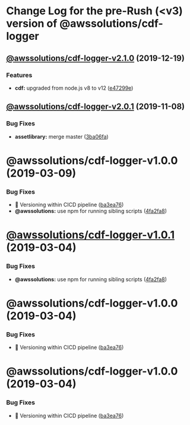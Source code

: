 # Change Log for the pre-Rush (<v3) version of @awssolutions/cdf-logger

## [@awssolutions/cdf-logger-v2.1.0](@awssolutions/cdf-logger-v2.0.1...@awssolutions/cdf-logger-v2.1.0) (2019-12-19)

### Features

- **cdf:** upgraded from node.js v8 to v12 ([e47299e](e47299ee399acf6554a0845048c4fed99251c2b1))

## [@awssolutions/cdf-logger-v2.0.1](@awssolutions/cdf-logger-v2.0.0...@awssolutions/cdf-logger-v2.0.1) (2019-11-08)

### Bug Fixes

- **assetlibrary:** merge master ([3ba06fa](3ba06fa9fc5b264ceaed0f97ccf45fab97d57a08))

# @awssolutions/cdf-logger-v1.0.0 (2019-03-09)

### Bug Fixes

- 🐛 Versioning within CICD pipeline ([ba3ea76](ba3ea76))
- **@awssolutions:** use npm for running sibling scripts ([4fa2fa8](4fa2fa8))

# [@awssolutions/cdf-logger-v1.0.1](@awssolutions/cdf-logger-v1.0.0...@awssolutions/cdf-logger-v1.0.1) (2019-03-04)

### Bug Fixes

- **@awssolutions:** use npm for running sibling scripts ([4fa2fa8](4fa2fa8))

# @awssolutions/cdf-logger-v1.0.0 (2019-03-04)

### Bug Fixes

- 🐛 Versioning within CICD pipeline ([ba3ea76](ba3ea76))

# @awssolutions/cdf-logger-v1.0.0 (2019-03-04)

### Bug Fixes

- 🐛 Versioning within CICD pipeline ([ba3ea76](ba3ea76))
